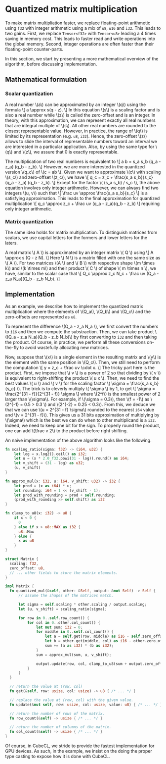 # Quantized matrix multiplication

To make matrix multipliation faster,
we replace floating-point arithmetic using `f32`
with integer arithmetic using a mix of `u8`, `u16` and `i32`.
This leads to two gains.
First,
we replace `Tensor<f32>` with `Tensor<u8>` leading a 4 times saving in memory cost.
This leads to faster read and write operations into the global memory.
Second,
integer operations are often faster than their floating-point counter-parts.

In this section,
we start by presenting a more mathematical overview of the algorithm,
before discussing implementation.

## Mathematical formulation

### Scalar quantization

A real number \\(a\\) can be approximated by an integer \\(q\\) using the formula
\\[
    a \approx s(q - z).
\\]
In this equation \\(s\\) is a scaling factor and is also a real number
while \\(z\\) is called the zero-offset and is an integer.
In theory,
with this approximation,
we can represent exactly all real numbers that are integral multiple of \\(s\\).
All other real numbers are rounded to the closest representable value.
However, in practice, the range of \\(q\\) is limited by its representation (e.g. `u8`, `i32`).
Hence, the zero-offset \\(z\\) allows to slide the interval of representable numbers toward
an interval we are interested in a particular application.
Also, by using the same type for \\(q\\) and \\(z\\),
we assure that 0 is exactly representable.

The multiplication of two real numbers is equivalent to
\\[
  a b = s_a s_b (q_a - z_a) (q_b - z_b).
\\]
However,
we are more interested in the quantized version \\(q_c\\) of \\(c = ab \\).
Given we want to approximate \\(c\\) with scaling \\(s_c\\) and zero-offset \\(z_c\\),
we have
\\[
  q_c =
  z_c + \frac{s_a s_b}{s_c} (q_a - z_a) (q_b - z_b).
\\]
Except for the factor \\( (s_a s_b) / s_c \\), the above equation involves only integer artihmetic.
However,
we can always find two integers \\(u, v\\) such that
\\[
  \frac uv \approx \frac{s_a s_b}{s_c}
\\]
is a satisfying approximation.
This leads to the final approximation for quantized multiplication
\\[
  q_c \approx z_c + \frac uv (q_a - z_a)(q_b - z_b)
\\]
requiring only integer arithmetic.

### Matrix quantization

The same idea holds for matrix multiplication.
To distinguish matrices from scalars,
we use capital letters for the formers and lower letters for the laters.

A real matrix \\( A \\) is approximated by an integer matrix \\( Q \\) using
\\[
  A \approx s (Q - z N).
\\]
Here \\( N \\) is a matrix filled with one the same size as \\( A \\).
For two matrices \\(A \\) and \\( B \\) with respective shape \\(m \times k\\)
and \\(k \times m\\) and their product \\( C \\) of shape \\( m \times n \\),
we have, similar to the scalar case that
\\[
  Q_c \approx z_c N_c + \frac uv (Q_a - z_a N_a)(Q_b - z_b N_b).
\\]

## Implementation

As an example,
we describe how to implement the quantized matrix multiplication
where the elements of \\(Q_a\\), \\(Q_b\\) and \\(Q_c\\) and the zero-offsets are represented as `u8`.

To represent the difference \\(Q_a - z_a N_a \\),
we first convert the numbers to `i16` and then we compute the substraction.
Then, we can take product \\((Q_a - z_a N_a)(Q_b - z_b N_b)\\)
by first converting to `i32` and then taking the product.
Of course,
in practice, we perform all these conversions on-the-fly to avoid wastefully allocating new matrices.

Now, suppose that \\(x\\) is a single element in the resulting matrix and \\(y\\)
is the element with the same position in \\(Q_c\\).
Then, we still need to perform the computation
\\[
  y = z_c + \frac uv \cdot x.
\\]
The tricky part here is the product.
First,
we impose that \\( v \\) is a power of 2 so that dividing by \\( v \\)
is equivalent to right-shifting the product \\( u x \\).
Then, we need to find the best values \\( u \\) and \\( v \\)
for the scaling factor \\( \sigma = \frac{s_a s_b}{s_c} \\).
The trick is to cleverly multiply \\( \sigma \\) by 1, to get
\\[
  \sigma = \frac{2^{31 - f}}{2^{31 - f}} \sigma
\\]
where \\(2^f\\) is the smallest power of 2 larger than \\(\sigma\\).
For example, if \\(\sigma = 0.3\\), then \\(f = -1\\) as \\(2^{-1} = 0.5 > 0.3 \\)
and \\(2^{-2} = 0.25 < 0.3\\).
From this, we deduce we that we can use \\(u = 2^{31 - f} \sigma\\) rounded to the
nearest `i64` value and \\(v = 2^{31 - f}\\).
This gives us a 31 bits approximation of multiplying by \\(\sigma\\) which is the best
we can do when to other multiplicand is a `i32`.
Indeed, we need to keep one bit for the sign.
To properly round the product,
one can add \\(\frac v 2\\) to the product before right shifting.

An naive implementation of the above algorithm looks like the following.
```rust
fn scaling_ratio(sigma: f32) -> (i64, u32) {
    let log = x.log2().ceil() as i32;
    let u = (x * 2.0_f32.powi(31 - log)).round() as i64;
    let v_shift = (31 - log) as u32;
    (u, v_shift)
}

fn approx_mul(x: i32, u: i64, v_shift: u32) -> i32 {
    let prod = (x as i64) * u;
    let rounding: i64 = 1 << (v_shift - 1);
    let prod_with_rounding = prod + self.rounding;
    (prod_with_rounding >> self.shift) as i32
}

fn clamp_to_u8(x: i32) -> u8 {
    if x < 0 {
      0
    } else if x > u8::MAX as i32 {
      u8::Max
    } else {
      x as u8
    }
}

struct Matrix {
  scaling: f32,
  zero_offset: u8,
  // ... other fields to store the matrix elements.
}

impl Matrix {
  fn quantized_mul(&self, other: &Self, output: &mut Self) -> Self {
      // assume the shapes of the matrices match.

      let sigma = self.scaling * other.scaling / output.scaling;
      let (u, v_shift) = scaling_ratio(sigma);

      for row in 0..self.row_count() {
          for col in 0..other.col_count() {
              let mut sum: i32 = 0;
              for middle in 0..self.col_count() {
                  let a = self.get(row, middle) as i16 - self.zero_offset as i16;
                  let b = other.get(middle, col) as i16 - other.zero_offset as i16;
                  sum += (a as i32) * (b as i32);
              }
              sum = approx_mul(sum, u, v_shift);

              output.update(row, col, clamp_to_u8(sum + output.zero_offset as i32))
          }           
      }
  }

  // return the value at (row, col)
  fn get(&self, row: usize, col: usize) -> u8 { /* ... */ }

  // replace the value at (row, col) with the given value.
  fn update(&mut self, row: usize, col: usize, value: u8) { /* ... */ }

  // return the number of rows of the matrix.
  fn row_count(&self) -> usize { /* ... */ }

  // return the number of columns of the matrix.
  fn col_count(&self) -> usize { /* ... */ }
}
```
Of course,
in CubeCL, we stride to provide the fastest implementation for GPU devices.
As such, in the example,
we insist on the doing the proper type casting to expose how it is done with CubeCL.



